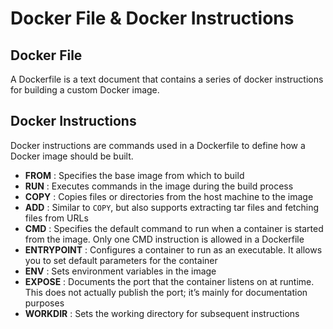 # Docker File & Docker Instructions

## Docker File
A Dockerfile is a text document that contains a series of docker instructions for building a custom Docker image.

## Docker Instructions
Docker instructions are commands used in a Dockerfile to define how a Docker image should be built.

* **FROM** : Specifies the base image from which to build
* **RUN** : Executes commands in the image during the build process
* **COPY** : Copies files or directories from the host machine to the image
* **ADD** : Similar to `COPY`, but also supports extracting tar files and fetching files from URLs
* **CMD** : Specifies the default command to run when a container is started from the image. Only one CMD instruction is allowed in a Dockerfile
* **ENTRYPOINT** : Configures a container to run as an executable. It allows you to set default parameters for the container
* **ENV** : Sets environment variables in the image
* **EXPOSE** : Documents the port that the container listens on at runtime. This does not actually publish the port; it’s mainly for documentation purposes
* **WORKDIR** : Sets the working directory for subsequent instructions
